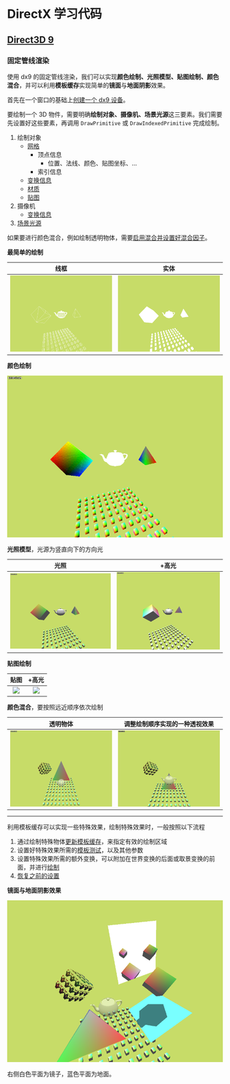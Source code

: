 # DirectX 学习代码

## [Direct3D 9](https://docs.microsoft.com/en-us/windows/win32/direct3d9/dx9-graphics)

### 固定管线渲染

使用 dx9 的固定管线渲染，我们可以实现**颜色绘制、光照模型、贴图绘制、颜色混合**，并可以利用**模板缓存**实现简单的**镜面**与**地面阴影**效果。

首先在一个窗口的基础上[创建一个 dx9 设备](DXLearning/dx9.cpp#L5-L58)。

要绘制一个 3D 物件，需要明确**绘制对象、摄像机、场景光源**这三要素。我们需要先设置好这些要素，再调用 `DrawPrimitive` 或 `DrawIndexedPrimitive` 完成绘制。

1. 绘制对象
   - [网格](DXLearning/dx9.cpp#L94-L108)
     - 顶点信息
       - 位置、法线、颜色、贴图坐标、...
     - 索引信息
   - [变换信息](DXLearning/dx9.cpp#L527)
   - [材质](DXLearning/dx9.cpp#L532)
   - [贴图](DXLearning/dx9.cpp#L537-L540)
2. 摄像机
   - [变换信息](DXLearning/dx9.cpp#L651-L663)
3. [场景光源](DXLearning/main.cpp#L122-L133)

如果要进行颜色混合，例如绘制透明物体，需要[启用混合并设置好混合因子](DXLearning/main.cpp#L140-L149)。

**最简单的绘制**

|线框|实体|
|:-:|:-:|
|![](img/dx9_1wireframe.png)|![](img/dx9_1solid.png)|

**颜色绘制**

![](img/dx9_2color.gif)

**光照模型**，光源为竖直向下的方向光

|光照|+高光|
|:-:|:-:|
|![](img/dx9_3light.gif)|![](img/dx9_3light_specular.gif)|

**贴图绘制**

|贴图|+高光|
|:-:|:-:|
|![](img/dx9_4texture.gif)|![](img/dx9_4texture_specular.gif)|

**颜色混合**，要按照远近顺序依次绘制

|透明物体|调整绘制顺序实现的一种透视效果|
|:-:|:-:|
|![](img/dx9_5alpha.gif)|![](img/dx9_5alpha_spec.gif)|

---

利用模板缓存可以实现一些特殊效果，绘制特殊效果时，一般按照以下流程

1. 通过绘制特殊物体[更新模板缓存](DXLearning/main.cpp#L310-L324)，来指定有效的绘制区域
2. 设置好特殊效果所需的[模板测试](DXLearning/main.cpp#L326-L344)，以及其他参数
3. 设置特殊效果所需的额外变换，可以附加在世界变换的后面或取景变换的前面，并进行[绘制](DXLearning/main.cpp#L346-L352)
4. [恢复之前的设置](DXLearning/main.cpp#L354-L360)

**镜面与地面阴影效果**

![](img/dx9_6stencile.png)

右侧白色平面为镜子，蓝色平面为地面。


